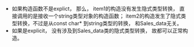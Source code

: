 - 如果构造函数不是explict， 那么， item1的构造没有发生隐式类型转换， 直接调用的是接收一个string类型对象的构造函数； item2的构造发生了隐式类型转换，不过是从const char* 到string类型的转换， 和Sales_data无关。
- 如果是explicit， 没有涉及到Sales_data类的隐式类型转换， 故都可以正常构造。
